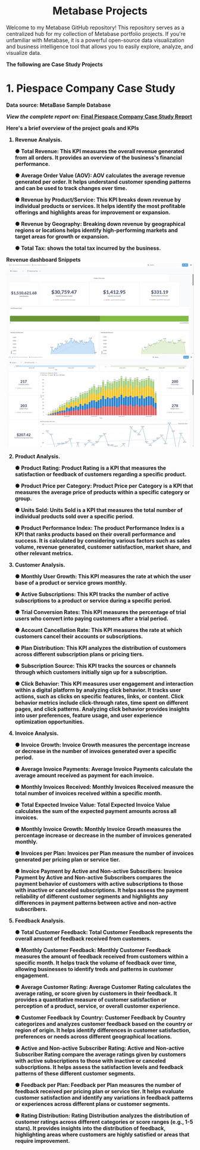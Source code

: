 <h1 align="center">
  Metabase Projects
</h1

<p align="center">Welcome to my Metabase GitHub repository! This repository serves as a centralized hub for my collection of Metabase portfolio projects. If you're unfamiliar with Metabase, it is a powerful open-source data visualization and business intelligence tool that allows you to easily explore, analyze, and visualize data.</p>



<b>The following are Case Study Projects</b>
# 1. Piespace Company Case Study
<b>Data source<b>: MetaBase Sample Database
  
  *View the complete report on:* **[Final Piespace Company Case Study Report](https://github.com/martinkilombe/MetaBase-Projects/blob/main/Piespace%20Company%20Case%20Study/Final%20Piespace%20Company%20Case%20Study%20Report%20.pdf)**<br />




Here's a brief overview of the project goals and KPIs

  1. Revenue Analysis. 
  
        ● Total Revenue: This KPI measures the overall revenue generated from all orders. It provides an overview of the business's financial performance.

        ●	Average Order Value (AOV): AOV calculates the average revenue generated per order. It helps understand customer spending patterns and can be used to track changes over time.

        ●	Revenue by Product/Service: This KPI breaks down revenue by individual products or services. It helps identify the most profitable offerings and highlights areas for improvement or expansion.

        ●	Revenue by Geography: Breaking down revenue by geographical regions or locations helps identify high-performing markets and target areas for growth or expansion.

        ●	Total Tax: shows the total tax incurred by the business.

  Revenue dashboard Snippets
![Revenue Dashboard](https://github.com/martinkilombe/MetaBase-Projects/blob/main/Piespace%20Company%20Case%20Study/Revenue1.jpeg)  
![Revenue Dashboard](https://github.com/martinkilombe/MetaBase-Projects/blob/main/Piespace%20Company%20Case%20Study/Revenue2.jpeg)
  
  2.  Product Analysis. 
  
        ● Product Rating: Product Rating is a KPI that measures the satisfaction or feedback of customers regarding a specific product. 

        ●	Product Price per Category: Product Price per Category is a KPI that measures the average price of products within a specific category or group. 

        ●	Units Sold: Units Sold is a KPI that measures the total number of individual products sold over a specific period. 

        ●	Product Performance Index: The product Performance Index is a KPI that ranks products based on their overall performance and success. It is calculated by considering various factors such as sales volume, revenue generated, customer satisfaction, market share, and other relevant metrics. 
    
  3.  Customer Analysis.  
  
        ●	Monthly User Growth: This KPI measures the rate at which the user base of a product or service grows monthly. 

        ●	Active Subscriptions: This KPI tracks the number of active subscriptions to a product or service during a specific period. 

        ●	Trial Conversion Rates: This KPI measures the percentage of trial users who convert into paying customers after a trial period.

        ●	Account Cancellation Rate: This KPI measures the rate at which customers cancel their accounts or subscriptions. 

        ●	Plan Distribution: This KPI analyzes the distribution of customers across different subscription plans or pricing tiers. 

        ●	Subscription Source: This KPI tracks the sources or channels through which customers initially sign up for a subscription. 

        ●	Click Behavior: This KPI measures user engagement and interaction within a digital platform by analyzing click behavior. It tracks user actions, such as clicks on specific features, links, or content. Click behavior metrics include click-through rates, time spent on different pages, and click patterns. Analyzing click behavior provides insights into user preferences, feature usage, and user experience optimization opportunities.
  
  4. Invoice Analysis. 
  
        ●	Invoice Growth: Invoice Growth measures the percentage increase or decrease in the number of invoices generated over a specific period. 

        ●	Average Invoice Payments: Average Invoice Payments calculate the average amount received as payment for each invoice. 

        ●	Monthly Invoices Received: Monthly Invoices Received measure the total number of invoices received within a specific month. 

        ●	Total Expected Invoice Value: Total Expected Invoice Value calculates the sum of the expected payment amounts across all invoices. 

        ●	Monthly Invoice Growth: Monthly Invoice Growth measures the percentage increase or decrease in the number of invoices generated monthly.

        ●	Invoices per Plan: Invoices per Plan measure the number of invoices generated per pricing plan or service tier.

        ●	Invoice Payment by Active and Non-active Subscribers: Invoice Payment by Active and Non-active Subscribers compares the payment behavior of customers with active subscriptions to those with inactive or canceled subscriptions. It helps assess the payment reliability of different customer segments and highlights any differences in payment patterns between active and non-active subscribers.

  5. Feedback Analysis.
        
        ●	Total Customer Feedback: Total Customer Feedback represents the overall amount of feedback received from customers. 

        ●	Monthly Customer Feedback: Monthly Customer Feedback measures the amount of feedback received from customers within a specific month. It helps track the volume of feedback over time, allowing businesses to               identify treds and patterns in customer engagement.

        ●	Average Customer Rating: Average Customer Rating calculates the average rating, or score given by customers in their feedback. It provides a quantitative measure of customer satisfaction or perception of a               product, service, or overall customer experience.

        ●	Customer Feedback by Country: Customer Feedback by Country categorizes and analyzes customer feedback based on the country or region of origin. It helps identify differences in customer satisfaction,         preferences or needs across different geographical locations.

        ●	Active and Non-active Subscriber Rating: Active and Non-active Subscriber Rating compare the average ratings given by customers with active subscriptions to those with inactive or canceled subscriptions. It        helps assess the satisfaction levels and feedback patterns of these different customer segments.

        ●	Feedback per Plan: Feedback per Plan measures the number of feedback received per pricing plan or service tier. It helps evaluate customer satisfaction and identify any variations in feedback patterns or     experiences across different plans or customer segments.

        ●	Rating Distribution: Rating Distribution analyzes the distribution of customer ratings across different categories or score ranges (e.g., 1-5 stars). It provides insights into the distribution of feedback, highlighting areas where customers are highly satisfied or areas that require improvement.



